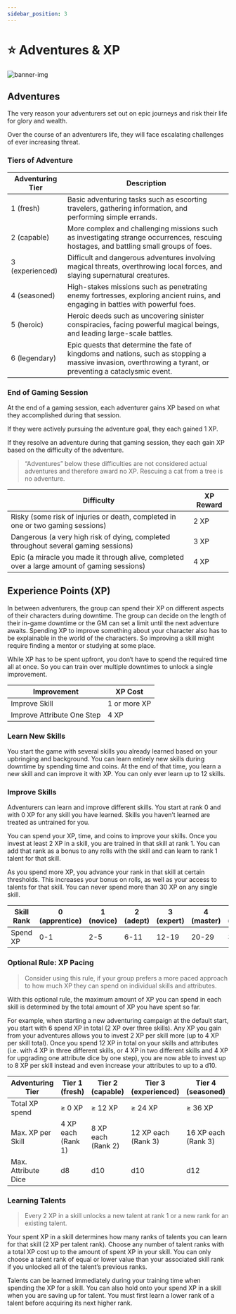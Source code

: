 ```yaml
---
sidebar_position: 3
---
```


# ⭐ Adventures & XP

![banner-img](/img/banner/adventures-xp-banner.png)

## Adventures

The very reason your adventurers set out on epic journeys and risk their life for glory and wealth.

Over the course of an adventurers life, they will face escalating challenges of ever increasing threat.

### Tiers of Adventure

| Adventuring Tier | Description |
| --- | --- |
| 1 (fresh) | Basic adventuring tasks such as escorting travelers, gathering information, and performing simple errands. |
| 2 (capable) | More complex and challenging missions such as investigating strange occurrences, rescuing hostages, and battling small groups of foes. |
| 3 (experienced) | Difficult and dangerous adventures involving magical threats, overthrowing local forces, and slaying supernatural creatures. |
| 4 (seasoned) | High-stakes missions such as penetrating enemy fortresses, exploring ancient ruins, and engaging in battles with powerful foes. |
| 5 (heroic) | Heroic deeds such as uncovering sinister conspiracies, facing powerful magical beings, and leading large-scale battles. |
| 6 (legendary)  | Epic quests that determine the fate of kingdoms and nations, such as stopping a massive invasion, overthrowing a tyrant, or preventing a cataclysmic event. |

### End of Gaming Session

At the end of a gaming session, each adventurer gains XP based on what they accomplished during that session.

If they were actively pursuing the adventure goal, they each gained 1 XP.

If they resolve an adventure during that gaming session, they each gain XP based on the difficulty of the adventure.

> “Adventures” below these difficulties are not considered actual adventures and therefore award no XP. Rescuing a cat from a tree is no adventure.
> 

| Difficulty | XP Reward |
| --- | --- |
| Risky (some risk of injuries or death, completed in one or two gaming sessions) | 2 XP |
| Dangerous (a very high risk of dying, completed throughout several gaming sessions) | 3 XP |
| Epic (a miracle you made it through alive, completed over a large amount of gaming sessions) | 4 XP |

## Experience Points (XP)

In between adventurers, the group can spend their XP on different aspects of their characters during downtime. The group can decide on the length of their in-game downtime or the GM can set a limit until the next adventure awaits. Spending XP to improve something about your character also has to be explainable in the world of the characters. So improving a skill might require finding a mentor or studying at some place.

While XP has to be spent upfront, you don‘t have to spend the required time all at once. So you can train over multiple downtimes to unlock a single improvement.

| Improvement | XP Cost |
| --- | --- |
| Improve Skill | 1 or more XP |
| Improve Attribute One Step | 4 XP |

### Learn New Skills

You start the game with several skills you already learned based on your upbringing and background. You can learn entirely new skills during downtime by spending time and coins. At the end of that time, you learn a new skill and can improve it with XP. You can only ever learn up to 12 skills.

### Improve Skills

Adventurers can learn and improve different skills. You start at rank 0 and with 0 XP for any skill you have learned. Skills you haven’t learned are treated as untrained for you. 

You can spend your XP, time, and coins to improve your skills. Once you invest at least 2 XP in a skill, you are trained in that skill at rank 1. You can add that rank as a bonus to any rolls with the skill and can learn to rank 1 talent for that skill.

As you spend more XP, you advance your rank in that skill at certain thresholds. This increases your bonus on rolls, as well as your access to talents for that skill. You can never spend more than 30 XP on any single skill.

| Skill Rank | 0 (apprentice) | 1 (novice) | 2 (adept) | 3 (expert) | 4 (master) | 5 (grandmaster) |
| --- | --- | --- | --- | --- | --- | --- |
| Spend XP | 0-1 | 2-5 | 6-11 | 12-19 | 20-29 | 30 |

### Optional Rule: XP Pacing

> Consider using this rule, if your group prefers a more paced approach to how much XP they can spend on individual skills and attributes.
> 

With this optional rule, the maximum amount of XP you can spend in each skill is determined by the total amount of XP you have spent so far.

For example, when starting a new adventuring campaign at the default start, you start with 6 spend XP in total (2 XP over three skills). Any XP you gain from your adventures allows you to invest 2 XP per skill more (up to 4 XP per skill total). Once you spend 12 XP in total on your skills and attributes (i.e. with 4 XP in three different skills, or 4 XP in two different skills and 4 XP for upgrading one attribute dice by one step), you are now able to invest up to 8 XP per skill instead and even increase your attributes to up to a d10.

| Adventuring Tier | Tier 1 (fresh) | Tier 2 (capable) | Tier 3 (experienced) | Tier 4 (seasoned) | Tier 5 (heroic) | Tier 6 (legendary)  |
| --- | --- | --- | --- | --- | --- | --- |
| Total XP spend | ≥ 0 XP | ≥ 12 XP | ≥ 24 XP | ≥ 36 XP | ≥ 48 XP | ≥ 60 XP |
| Max. XP per Skill | 4 XP each (Rank 1) | 8 XP each (Rank 2)  | 12 XP each (Rank 3) | 16 XP each (Rank 3) | 20 XP each (Rank 4) | 30 XP each (Rank 5) |
| Max. Attribute Dice | d8 | d10 | d10 | d12 | d12 | d12 |

### Learning Talents

> Every 2 XP in a skill unlocks a new talent at rank 1 or a new rank for an existing talent.
> 

Your spent XP in a skill determines how many ranks of talents you can learn for that skill (2 XP per talent rank). Choose any number of talent ranks with a total XP cost up to the amount of spent XP in your skill. You can only choose a talent rank of equal or lower value than your associated skill rank if you unlocked all of the talent’s previous ranks.

Talents can be learned immediately during your training time when spending the XP for a skill. You can also hold onto your spend XP in a skill when you are saving up for talent. You must first learn a lower rank of a talent before acquiring its next higher rank.
